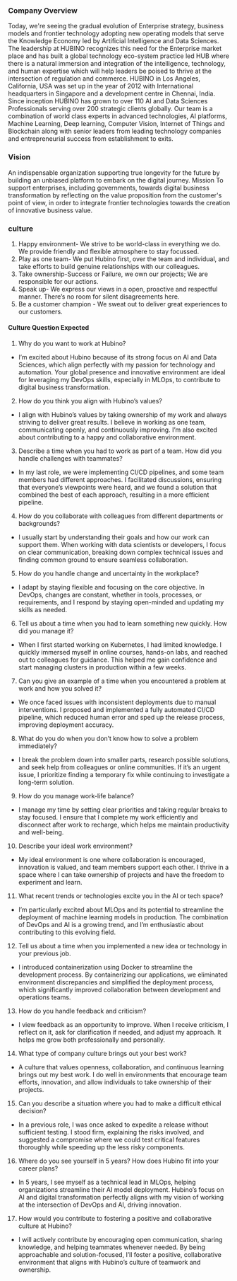 ### Company Overview
Today, we're seeing the gradual evolution of Enterprise strategy, business models and frontier technology adopting new operating models that serve the Knowledge Economy led by Artificial Intelligence and Data Sciences. The leadership at HUBINO recognizes this need for the Enterprise market place and has built a global technology eco-system practice led HUB where there is a natural immersion and integration of the intelligence, technology, and human expertise which will help leaders be poised to thrive at the intersection of regulation and commerce.
HUBINO in Los Angeles, California, USA was set up in the year of 2012 with International headquarters in Singapore and a development centre in Chennai, India. Since inception HUBINO has grown to over 110 AI and Data Sciences Professionals serving over 200 strategic clients globally. Our team is a combination of world class experts in advanced technologies, AI platforms, Machine Learning, Deep learning, Computer Vision, Internet of Things and Blockchain along with senior leaders from leading technology companies and entrepreneurial success from establishment to exits.

### Vision
An indispensable organization supporting true longevity for the future by building an unbiased platform to embark on the digital journey.
Mission
To support enterprises, including governments, towards digital business transformation by reflecting on the value proposition from the customer's point of view, in order to integrate frontier technologies towards the creation of innovative business value.

### culture
1.	Happy environment- We strive to be world-class in everything we do. We provide friendly and flexible atmosphere to stay focussed.
2.	Play as one team- We put Hubino first, over the team and individual, and take efforts to build genuine relationships with our colleagues.
3.	Take ownership-Success or Failure, we own our projects; We are responsible for our actions.
4.	Speak up- We express our views in a open, proactive and respectful manner. There’s no room for silent disagreements here.
5.	Be a customer champion - We sweat out to deliver great experiences to our customers.
#### Culture Question Expected
1. Why do you want to work at Hubino?
- I’m excited about Hubino because of its strong focus on AI and Data Sciences, which align perfectly with my passion for technology and automation. Your global presence and innovative environment are ideal for leveraging my DevOps skills, especially in MLOps, to contribute to digital business transformation.

2. How do you think you align with Hubino’s values?
- I align with Hubino’s values by taking ownership of my work and always striving to deliver great results. I believe in working as one team, communicating openly, and continuously improving. I’m also excited about contributing to a happy and collaborative environment.

3. Describe a time when you had to work as part of a team. How did you handle challenges with teammates?
- In my last role, we were implementing CI/CD pipelines, and some team members had different approaches. I facilitated discussions, ensuring that everyone’s viewpoints were heard, and we found a solution that combined the best of each approach, resulting in a more efficient pipeline.

4. How do you collaborate with colleagues from different departments or backgrounds?
- I usually start by understanding their goals and how our work can support them. When working with data scientists or developers, I focus on clear communication, breaking down complex technical issues and finding common ground to ensure seamless collaboration.

5. How do you handle change and uncertainty in the workplace?
- I adapt by staying flexible and focusing on the core objective. In DevOps, changes are constant, whether in tools, processes, or requirements, and I respond by staying open-minded and updating my skills as needed.

6. Tell us about a time when you had to learn something new quickly. How did you manage it?
- When I first started working on Kubernetes, I had limited knowledge. I quickly immersed myself in online courses, hands-on labs, and reached out to colleagues for guidance. This helped me gain confidence and start managing clusters in production within a few weeks.

7. Can you give an example of a time when you encountered a problem at work and how you solved it?
- We once faced issues with inconsistent deployments due to manual interventions. I proposed and implemented a fully automated CI/CD pipeline, which reduced human error and sped up the release process, improving deployment accuracy.

8. What do you do when you don’t know how to solve a problem immediately?
- I break the problem down into smaller parts, research possible solutions, and seek help from colleagues or online communities. If it’s an urgent issue, I prioritize finding a temporary fix while continuing to investigate a long-term solution.

9. How do you manage work-life balance?
- I manage my time by setting clear priorities and taking regular breaks to stay focused. I ensure that I complete my work efficiently and disconnect after work to recharge, which helps me maintain productivity and well-being.

10. Describe your ideal work environment?
- My ideal environment is one where collaboration is encouraged, innovation is valued, and team members support each other. I thrive in a space where I can take ownership of projects and have the freedom to experiment and learn.

11. What recent trends or technologies excite you in the AI or tech space?
- I’m particularly excited about MLOps and its potential to streamline the deployment of machine learning models in production. The combination of DevOps and AI is a growing trend, and I’m enthusiastic about contributing to this evolving field.

12. Tell us about a time when you implemented a new idea or technology in your previous job.
- I introduced containerization using Docker to streamline the development process. By containerizing our applications, we eliminated environment discrepancies and simplified the deployment process, which significantly improved collaboration between development and operations teams.

13. How do you handle feedback and criticism?
- I view feedback as an opportunity to improve. When I receive criticism, I reflect on it, ask for clarification if needed, and adjust my approach. It helps me grow both professionally and personally.

14. What type of company culture brings out your best work?
- A culture that values openness, collaboration, and continuous learning brings out my best work. I do well in environments that encourage team efforts, innovation, and allow individuals to take ownership of their projects.

15. Can you describe a situation where you had to make a difficult ethical decision?
- In a previous role, I was once asked to expedite a release without sufficient testing. I stood firm, explaining the risks involved, and suggested a compromise where we could test critical features thoroughly while speeding up the less risky components.

16. Where do you see yourself in 5 years? How does Hubino fit into your career plans?
- In 5 years, I see myself as a technical lead in MLOps, helping organizations streamline their AI model deployment. Hubino’s focus on AI and digital transformation perfectly aligns with my vision of working at the intersection of DevOps and AI, driving innovation.

17. How would you contribute to fostering a positive and collaborative culture at Hubino?
- I will actively contribute by encouraging open communication, sharing knowledge, and helping teammates whenever needed. By being approachable and solution-focused, I’ll foster a positive, collaborative environment that aligns with Hubino’s culture of teamwork and ownership.